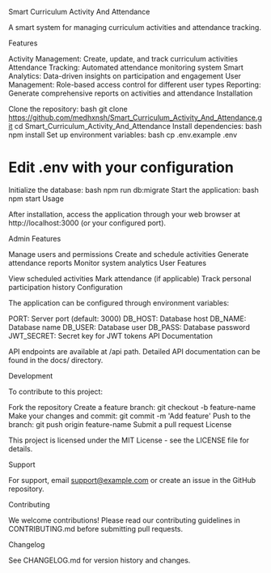 Smart Curriculum Activity And Attendance

A smart system for managing curriculum activities and attendance tracking.

Features

Activity Management: Create, update, and track curriculum activities
Attendance Tracking: Automated attendance monitoring system
Smart Analytics: Data-driven insights on participation and engagement
User Management: Role-based access control for different user types
Reporting: Generate comprehensive reports on activities and attendance
Installation

Clone the repository:
bash
git clone https://github.com/medhxnsh/Smart_Curriculum_Activity_And_Attendance.git
cd Smart_Curriculum_Activity_And_Attendance
Install dependencies:
bash
npm install
Set up environment variables:
bash
cp .env.example .env
# Edit .env with your configuration
Initialize the database:
bash
npm run db:migrate
Start the application:
bash
npm start
Usage

After installation, access the application through your web browser at http://localhost:3000 (or your configured port).

Admin Features

Manage users and permissions
Create and schedule activities
Generate attendance reports
Monitor system analytics
User Features

View scheduled activities
Mark attendance (if applicable)
Track personal participation history
Configuration

The application can be configured through environment variables:

PORT: Server port (default: 3000)
DB_HOST: Database host
DB_NAME: Database name
DB_USER: Database user
DB_PASS: Database password
JWT_SECRET: Secret key for JWT tokens
API Documentation

API endpoints are available at /api path. Detailed API documentation can be found in the docs/ directory.

Development

To contribute to this project:

Fork the repository
Create a feature branch: git checkout -b feature-name
Make your changes and commit: git commit -m 'Add feature'
Push to the branch: git push origin feature-name
Submit a pull request
License

This project is licensed under the MIT License - see the LICENSE file for details.

Support

For support, email support@example.com or create an issue in the GitHub repository.

Contributing

We welcome contributions! Please read our contributing guidelines in CONTRIBUTING.md before submitting pull requests.

Changelog

See CHANGELOG.md for version history and changes.
